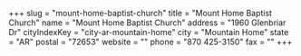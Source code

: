 +++
slug = "mount-home-baptist-church"
title = "Mount Home Baptist Church"
name = "Mount Home Baptist Church"
address = "1960 Glenbriar Dr"
cityIndexKey = "city-ar-mountain-home"
city = "Mountain Home"
state = "AR"
postal = "72653"
website = ""
phone = "870 425-3150"
fax = ""
+++
